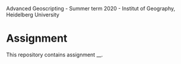 Advanced Geoscripting - Summer term 2020  - Institut of Geography, Heidelberg University

# Assignment

This repository contains assignment __. 

